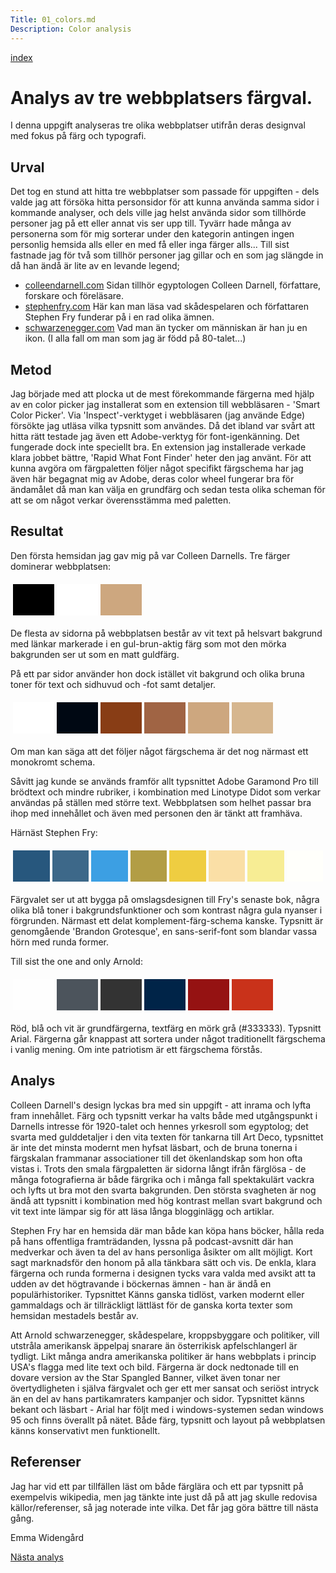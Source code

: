 ```yaml
---
Title: 01_colors.md
Description: Color analysis
---
```

[index](../analysis)

Analys av tre webbplatsers färgval.
==================

I denna uppgift analyseras tre olika webbplatser utifrån deras designval med fokus på färg och typografi.

Urval
-----------------------

Det tog en stund att hitta tre webbplatser som passade för uppgiften - dels valde jag att försöka hitta personsidor för att kunna använda samma sidor i kommande analyser, och dels ville jag helst använda sidor som tillhörde personer jag på ett eller annat vis ser upp till. Tyvärr hade många av personerna som för mig sorterar under den kategorin antingen ingen personlig hemsida alls eller en med få eller inga färger alls...
Till sist fastnade jag för två som tillhör personer jag gillar och en som jag slängde in då han ändå är lite av en levande legend;

* [colleendarnell.com](https://www.colleendarnell.com/about) Sidan tillhör egyptologen Colleen Darnell, författare, forskare och föreläsare.
* [stephenfry.com](https://www.stephenfry.com/) Här kan man läsa vad skådespelaren och författaren Stephen Fry funderar på i en rad olika ämnen.
* [schwarzenegger.com](https://schwarzenegger.com/) Vad man än tycker om människan är han ju en ikon. (I alla fall om man som jag är född på 80-talet...)

Metod
-----------------------

Jag började med att plocka ut de mest förekommande färgerna med hjälp av en color picker jag installerat som en extension till webbläsaren - 'Smart 
Color Picker'. Via 'Inspect'-verktyget i webbläsaren (jag använde Edge) försökte jag utläsa vilka typsnitt som användes. Då det ibland var svårt 
att hitta rätt testade jag även ett Adobe-verktyg för font-igenkänning. Det fungerade dock inte speciellt bra. En extension jag installerade 
verkade klara jobbet bättre, 'Rapid What Font Finder' heter den jag använt. För att kunna avgöra om färgpaletten följer något specifikt färgschema 
har jag även här begagnat mig av Adobe, deras color wheel fungerar bra för ändamålet då man kan välja en grundfärg och sedan testa olika scheman 
för att se om något verkar överensstämma med paletten.

Resultat
-----------------------

Den första hemsidan jag gav mig på var Colleen Darnells. Tre färger dominerar webbplatsen:
<table style="border-spacing: 4px; border-collapse: separate">
<tr>
<td style="height: 50px; width: 50px; background-color: #000000">
<td style="height: 50px; width: 50px; background-color: #ffffff">
<td style="height: 50px; width: 50px; background-color: #cda77f">
</tr>
</table>
De flesta av sidorna på webbplatsen består av vit text på helsvart bakgrund med länkar markerade i en gul-brun-aktig färg som mot den mörka 
bakgrunden ser ut som en matt guldfärg.

På ett par sidor använder hon dock istället vit bakgrund och olika bruna toner för text och sidhuvud och -fot samt detaljer.
<table style="border-spacing: 4px; border-collapse: separate">
<tr>
<td style="height: 50px; width: 50px; background-color: #ffffff">
<td style="height: 50px; width: 50px; background-color: #000813">
<td style="height: 50px; width: 50px; background-color: #883d15">
<td style="height: 50px; width: 50px; background-color: #a06444">
<td style="height: 50px; width: 50px; background-color: #cda77f">
<td style="height: 50px; width: 50px; background-color: #d6b68e">
</tr>
</table>
Om man kan säga att det följer något färgschema är det nog närmast ett monokromt schema.

Såvitt jag kunde se används framför allt typsnittet Adobe Garamond Pro till brödtext och mindre rubriker, i kombination med Linotype Didot som 
verkar användas på ställen med större text.
Webbplatsen som helhet passar bra ihop med innehållet och även med personen den är tänkt att framhäva.



Härnäst Stephen Fry:
<table style="border-spacing: 4px; border-collapse: separate">
<tr>
<td style="height: 50px; width: 50px; background-color: #27577d">
<td style="height: 50px; width: 50px; background-color: #3d6889">
<td style="height: 50px; width: 50px; background-color: #3c9fe3">
<td style="height: 50px; width: 50px; background-color: #b29d45">
<td style="height: 50px; width: 50px; background-color: #efcd41">
<td style="height: 50px; width: 50px; background-color: #fadfa6">
<td style="height: 50px; width: 50px; background-color: #f7ed94">
<td style="height: 50px; width: 50px; background-color: #fffffb">
</tr>
</table>

Färgvalet ser ut att bygga på omslagsdesignen till Fry's senaste bok, några olika blå toner i bakgrundsfunktioner och som kontrast några gula nyanser 
i förgrunden. Närmast ett delat komplement-färg-schema kanske.
Typsnitt är genomgående 'Brandon Grotesque', en sans-serif-font som blandar vassa hörn med runda former.

Till sist the one and only Arnold:
<table style="border-spacing: 4px; border-collapse: separate">
<tr>
<td style="height: 50px; width: 50px; background-color: #fefefe">
<td style="height: 50px; width: 50px; background-color: #4c545c">
<td style="height: 50px; width: 50px; background-color: #333333">
<td style="height: 50px; width: 50px; background-color: #002448">
<td style="height: 50px; width: 50px; background-color: #951212">
<td style="height: 50px; width: 50px; background-color: #c9321a">
</tr>
</table>

Röd, blå och vit är grundfärgerna, textfärg en mörk grå (#333333). Typsnitt Arial. Färgerna går knappast att sortera under något traditionellt färgschema 
i vanlig mening. Om inte patriotism är ett färgschema förstås.




Analys
-----------------------
Colleen Darnell's design lyckas bra med sin uppgift - att inrama och lyfta fram innehållet. Färg och typsnitt verkar ha valts både med 
utgångspunkt i Darnells intresse för 1920-talet och hennes yrkesroll som egyptolog; det svarta med gulddetaljer i den vita texten för tankarna 
till Art Deco, typsnittet är inte det minsta modernt men hyfsat läsbart, och de bruna tonerna i färgskalan frammanar associationer till det 
ökenlandskap som hon ofta vistas i. Trots den smala färgpaletten är sidorna långt ifrån färglösa - de många fotografierna är både färgrika och 
i många fall spektakulärt vackra och lyfts ut bra mot den svarta bakgrunden. Den största svagheten är nog ändå att typsnitt i kombination med hög 
kontrast mellan svart bakgrund och vit text inte lämpar sig för att läsa långa blogginlägg och artiklar.

Stephen Fry har en hemsida där man både kan köpa hans böcker, hålla reda på hans offentliga framträdanden, lyssna på podcast-avsnitt där han medverkar 
och även ta del av hans personliga åsikter om allt möjligt. Kort sagt marknadsför den honom på alla tänkbara sätt och vis. De enkla, klara färgerna och 
runda formerna i designen tycks vara valda med avsikt att ta udden av det högtravande i böckernas ämnen - han är ändå en populärhistoriker. Typsnittet 
Känns ganska tidlöst, varken modernt eller gammaldags och är tillräckligt lättläst för de ganska korta texter som hemsidan mestadels består av.

Att Arnold schwarzenegger, skådespelare, kroppsbyggare och politiker, vill utstråla amerikansk äppelpaj snarare än österrikisk apfelschlangerl är tydligt. 
Likt många andra amerikanska politiker är hans webbplats i princip USA's flagga med lite text och bild. Färgerna är dock nedtonade till en dovare version 
av the Star Spangled Banner, vilket även tonar ner övertydligheten i själva färgvalet och ger ett mer sansat och seriöst intryck än en del av hans 
partikamraters kampanjer och sidor. Typsnittet känns bekant och läsbart - Arial har följt med i windows-systemen sedan windows 95 och finns överallt på nätet.
Både färg, typsnitt och layout på webbplatsen känns konservativt men funktionellt.

Referenser
-----------------------

Jag har vid ett par tillfällen läst om både färglära och ett par typsnitt på exempelvis wikipedia, men jag tänkte inte just då på att jag skulle 
redovisa källor/referenser, så jag noterade inte vilka. Det får jag göra bättre till nästa gång.

Emma Widengård

[Nästa analys](./02_load)